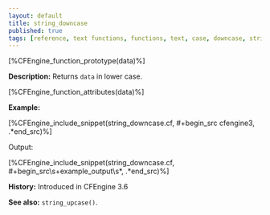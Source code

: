 ```yaml
---
layout: default
title: string_downcase
published: true
tags: [reference, text functions, functions, text, case, downcase, string_downcase]
---
```


[%CFEngine_function_prototype(data)%]

**Description:** Returns `data` in lower case.

[%CFEngine_function_attributes(data)%]

**Example:**

[%CFEngine_include_snippet(string_downcase.cf, #\+begin_src cfengine3, .*end_src)%]

Output:

[%CFEngine_include_snippet(string_downcase.cf, #\+begin_src\s+example_output\s*, .*end_src)%]

**History:** Introduced in CFEngine 3.6

**See also:** `string_upcase()`.
